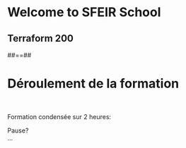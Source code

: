 <!-- .slide: class="first-slide" sfeir-level="2" sfeir-techno="Terraform" -->

# **Welcome to SFEIR School**

## **Terraform 200**

##==##

<!-- .slide:  -->
# Déroulement de la formation

<br/>

Formation condensée sur 2 heures:

Pause?<br/>
...